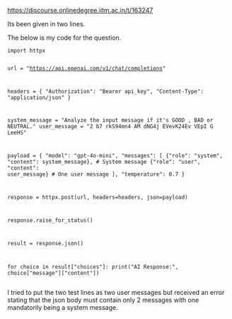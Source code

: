 https://discourse.onlinedegree.iitm.ac.in/t/163247

Its been given in two lines.</p>
<p></p>
<p>The below is my code for the question.</p>
<pre><code class="lang-auto">import httpx

url = "https://api.openai.com/v1/chat/completions"

headers = {
    "Authorization": "Bearer api_key",
    "Content-Type": "application/json"
}

system_message = "Analyze the input message if it's  GOOD , BAD or NEUTRAL."
user_message = "2 b7 rkS94mn4  AM dNG4j EVevK24Ev VEpI G LeeHS"

payload = {
    "model": "gpt-4o-mini",
    "messages": [
        {"role": "system", "content": system_message},  # System message
        {"role": "user", "content": user_message}       # One user message
    ],
    "temperature": 0.7
}

response = httpx.post(url, headers=headers, json=payload)

response.raise_for_status()

result = response.json()

for choice in result["choices"]:
    print("AI Response:", choice["message"]["content"])
</code></pre>
<p>I tried to put the two test lines as two user messages but received an error stating that the json body must contain only 2 messages with one mandatorily being a system message.